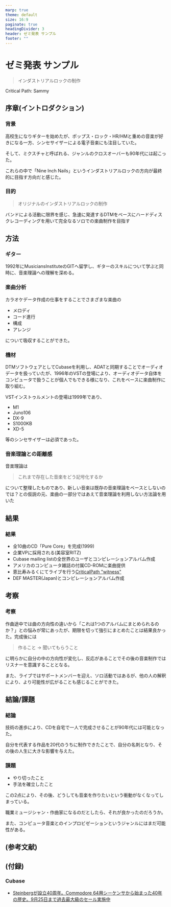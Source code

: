 ```yaml
---
marp: true
theme: default
size: 16:9
paginate: true
headingDivider: 3
header: ゼミ発表 サンプル
footer: ""
---
```


# ゼミ発表 サンプル
> インダストリアルロックの制作

Critical Path: Sammy

## 序章(イントロダクション)
### 背景
高校生になりギターを始めたが、ポップス・ロック・HR/HMと重めの音楽が好きになる一方、シンセサイザーによる電子音楽にも注目していた。

そして、ミクスチャと呼ばれる、ジャンルのクロスオーバーも90年代には起こった。

これらの中で「Nine Inch Nails」というインダストリアルロックの方向が最終的に目指す方向だと感じた。

### 目的
> オリジナルのインダストリアルロックの制作

バンドによる活動に限界を感じ、急速に発達するDTMをベースにハードディスクレコーディングを用いて完全なるソロでの楽曲制作を目指す

## 方法
### ギター
1992年にMusiciansInstituteのGITへ留学し、ギターのスキルについて学ぶと同時に、音楽理論への理解を深める。

### 楽曲分析
カラオケデータ作成の仕事をすることでさまざまな楽曲の
- メロディ
- コード進行
- 構成
- アレンジ

について吸収することができた。

### 機材
DTMソフトウェアとしてCubaseを利用し、ADATと同期することでオーディオデータを扱っていたが、1996年のVSTの登場により、オーディオデータ自体をコンピュータで扱うことが個人でもできる様になり、これをベースに楽曲制作に取り組む。

VSTインストゥルメントの登場は1999年であり、
- M1
- Juno106
- DX-9
- S1000KB
- XD-5

等のシンセサイザーは必須であった。

### 音楽理論との距離感
音楽理論は
> これまで存在した音楽をどう記号化するか

について整理したものであり、新しい音楽は既存の音楽理論をベースとしないのでは？との仮説の元、楽曲の一部分ではあえて音楽理論を利用しない方法論を用いた

## 結果
### 結果
- 全10曲のCD「Pure Core」を完成(1999)
- 企業VPに採用される(美容室RITZ)
- Cubase mailing listの全世界のユーザとコンピレーションアルバム作成
- アメリカのコンピュータ雑誌の付属CD-ROMに楽曲提供
- 恵比寿みるくにてライブを行う[CriticalPath "witness"](https://www.youtube.com/watch?v=1mGjkFS031k)
- DEF MASTER(Japan)とコンピレーションアルバム作成

## 考察
### 考察
作曲途中では曲の方向性の違いから「これは1つのアルバムにまとめられるのか？」との悩みが常にあったが、期限を切って強引にまとめたことは結果良かった。完成後には

> 作ること -> 聞いてもらうこと

に明らかに自分の中の方向性が変化し、反応があることでその後の音楽制作ではリスナーを意識することとなる。

また、ライブではサポートメンバーを迎え、ソロ活動ではあるが、他の人の解釈により、より可能性が広がることも感じることができた。


## 結論/課題
### 結論
技術の進歩により、CDを自宅で一人で完成させることが90年代には可能となった。

自分を代表する作品を20代のうちに制作できたことで、自分の名刺となり、その後の人生に大きな影響を与えた。

### 課題
- やり切ったこと
- 手法を確立したこと

この2点により、その後、どうしても音楽を作りたいという衝動がなくなってしまっている。

職業ミュージシャン・作曲家になるのだとしたら、それが良かったのだろうか。

また、コンピュータ音楽とのインプロビゼーションというジャンルにはまだ可能性がある。


## (参考文献)
## (付録)
### Cubase
- [Steinbergが設立40周年。Commodore 64用シーケンサから始まった40年の歴史。9月25日まで過去最大級のセール実施中](https://www.dtmstation.com/archives/67492.html)